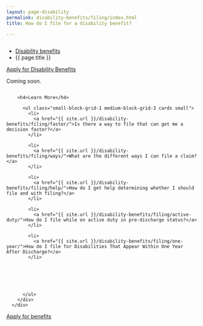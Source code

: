 ```yaml
---
layout: page-disability
permalink: disability-benefits/filing/index.html
title: How do I file for a disability benefit?

---
```


<div class="splash" markdown="0">
<div class="row" markdown="0">
<div class="small-12 columns" markdown="0">

<ul class="breadcrumbs" role="menubar" aria-label="Primary">
<li class="parent"><a href="{{ site.url }}/disability-benefits/">Disability benefits</a></li>
<li class="active">{{ page.title }}</li>
</ul>

</div>
</div>
</div>

<div class="main" role="main" markdown="0">

<div class="action-bar">
  <div class="row">
    <div class="small-12 columns">
      <a class="button small start" href="{{ site.url}}/disability-benefits/get/">Apply for Disability Benefits</a>
    </div>
  </div>  
</div>

<div class="section one" markdown="0">
<div class="primary" markdown="0">
<div class="row" markdown="0">
<div class="small-12 columns" markdown="1">

Coming soon.

</div>
</div>
</div>

<div class="navigation">
  <div class="row">
    <div class="small-12 columns">

        <h4>Learn More</h4>

          <ul class="small-block-grid-1 medium-block-grid-3 cards small">
            <li>
              <a href="{{ site.url }}/disability-benefits/filing/faster/">Is there a way to file that can get me a decision faster?</a>
            </li>

            <li>
              <a href="{{ site.url }}/disability-benefits/filing/ways/">What are the different ways I can file a claim?</a>
            </li>

            <li>
              <a href="{{ site.url }}/disability-benefits/filing/help/">How do I get help determining whether I should file and with filing?</a>
            </li>

            <li>
              <a href="{{ site.url }}/disability-benefits/filing/active-duty/">How do I file while on active duty in pre-discharge status?</a>
            </li>

            <li>
              <a href="{{ site.url }}/disability-benefits/filing/one-year/">How do I file for Disabilities That Appear Within One Year After Discharge?</a>
            </li>






          </ul>
        </div>
      </div>
</div>




<div class="section two" markdown="0">
<div class="action" markdown="0">
<div class="row" markdown="0">
<div class="small-12 medium-10 medium-centered columns" markdown="0">
<a class="button start" href="#">Apply for benefits</a>
</div>
</div>
</div>
</div>

</div>

</div>
